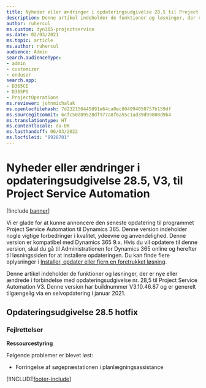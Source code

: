 ```yaml
---
title: Nyheder eller ændringer i opdateringsudgivelse 28.5 til Project Service Automation hotfix V3
description: Denne artikel indeholder de funktioner og løsninger, der er tilgængelige i forbindelse med opdateringsudgivelse nr. 28,5 Hotfix til Project Service Automation, V3.
author: ruhercul
ms.custom: dyn365-projectservice
ms.date: 02/03/2021
ms.topic: article
ms.author: ruhercul
audience: Admin
search.audienceType:
- admin
- customizer
- enduser
search.app:
- D365CE
- D365PS
- ProjectOperations
ms.reviewer: johnmichalak
ms.openlocfilehash: 7d232150445091e64ca0ec804994050757b159df
ms.sourcegitcommit: 6cfc50d89528df977a8f6a55c1ad39d99800d9b4
ms.translationtype: HT
ms.contentlocale: da-DK
ms.lasthandoff: 06/03/2022
ms.locfileid: "8928701"
---
```

# <a name="whats-new-or-changed-in-project-service-automation-update-release-285-v3"></a>Nyheder eller ændringer i opdateringsudgivelse 28.5, V3, til Project Service Automation

[!include [banner](../includes/psa-now-project-operations.md)]

Vi er glade for at kunne annoncere den seneste opdatering til programmet Project Service Automation til Dynamics 365. Denne version indeholder nogle vigtige forbedringer i kvalitet, ydeevne og anvendelighed. Denne version er kompatibel med Dynamics 365 9.x. Hvis du vil opdatere til denne version, skal du gå til Administrationen for Dynamics 365 online og herefter til løsningssiden for at installere opdateringen. Du kan finde flere oplysninger i [Installer, opdater eller fjern en foretrukket løsning](/power-platform/admin/install-remove-preferred-solution).

Denne artikel indeholder de funktioner og løsninger, der er nye eller ændrede i forbindelse med opdateringsudgivelse nr. 28,5 til Project Service Automation V3. Denne version har buildnummer V3.10.46.87 og er generelt tilgængelig via en selvopdatering i januar 2021.

## <a name="update-release-285-hotfix"></a>Opdateringsudgivelse 28.5 hotfix

### <a name="bug-fixes"></a>Fejlrettelser

**Ressourcestyring**

Følgende problemer er blevet løst:

- Forringelse af søgepræstationen i planlægningsassistance



[!INCLUDE[footer-include](../includes/footer-banner.md)]

